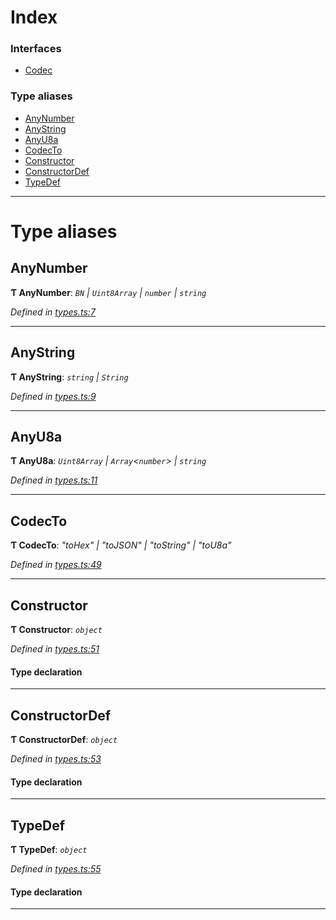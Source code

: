 

# Index

### Interfaces

* [Codec](../interfaces/_types_.codec.md)

### Type aliases

* [AnyNumber](_types_.md#anynumber)
* [AnyString](_types_.md#anystring)
* [AnyU8a](_types_.md#anyu8a)
* [CodecTo](_types_.md#codecto)
* [Constructor](_types_.md#constructor)
* [ConstructorDef](_types_.md#constructordef)
* [TypeDef](_types_.md#typedef)

---

# Type aliases

<a id="anynumber"></a>

##  AnyNumber

**Ƭ AnyNumber**: *`BN` | `Uint8Array` | `number` | `string`*

*Defined in [types.ts:7](https://github.com/polkadot-js/api/blob/4ade1e7/packages/types/src/types.ts#L7)*

___
<a id="anystring"></a>

##  AnyString

**Ƭ AnyString**: *`string` | `String`*

*Defined in [types.ts:9](https://github.com/polkadot-js/api/blob/4ade1e7/packages/types/src/types.ts#L9)*

___
<a id="anyu8a"></a>

##  AnyU8a

**Ƭ AnyU8a**: *`Uint8Array` | `Array`<`number`> | `string`*

*Defined in [types.ts:11](https://github.com/polkadot-js/api/blob/4ade1e7/packages/types/src/types.ts#L11)*

___
<a id="codecto"></a>

##  CodecTo

**Ƭ CodecTo**: *"toHex" | "toJSON" | "toString" | "toU8a"*

*Defined in [types.ts:49](https://github.com/polkadot-js/api/blob/4ade1e7/packages/types/src/types.ts#L49)*

___
<a id="constructor"></a>

##  Constructor

**Ƭ Constructor**: *`object`*

*Defined in [types.ts:51](https://github.com/polkadot-js/api/blob/4ade1e7/packages/types/src/types.ts#L51)*

#### Type declaration

___
<a id="constructordef"></a>

##  ConstructorDef

**Ƭ ConstructorDef**: *`object`*

*Defined in [types.ts:53](https://github.com/polkadot-js/api/blob/4ade1e7/packages/types/src/types.ts#L53)*

#### Type declaration

[index: `string`]: [Constructor](_types_.md#constructor)<`T`>

___
<a id="typedef"></a>

##  TypeDef

**Ƭ TypeDef**: *`object`*

*Defined in [types.ts:55](https://github.com/polkadot-js/api/blob/4ade1e7/packages/types/src/types.ts#L55)*

#### Type declaration

[index: `string`]: [Codec](../interfaces/_types_.codec.md)

___


